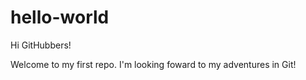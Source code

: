 # hello-world

Hi GitHubbers!

Welcome to my first repo. I'm looking foward to my adventures in Git!
